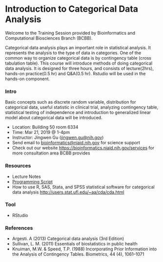 # Introduction to Categorical Data Analysis

Welcome to the Training Session provided by Bioinformatics and Computational Biosciences Branch (BCBB).

Categorical data analysis plays an important role in statistical analysis. It represents the analysis to the type of data in categories. One of the common way to organize categorical data is by contingency table (cross tabulation table). This course will introduce methods of doing categorical data analysis. It is designed for three hours, and consists of lecture(2hrs), hands-on practice(0.5 hr) and Q&A(0.5 hr). Rstudio will be used in the hands-on component.


### Intro
Basic concepts such as discrete random variable, distribution for categorical data, useful statistic in clinical trial, analyzing contingency table, statistical testing of independence and introduction to generalized linear model about categorical data will be introduced.

 - Location: Building 50 room 6334
 - Time: Mar 21, 2019 @ 1-4pm
 - Instructor: Jingwen Gu (jingwen.gu@nih.gov)
 - Send email to bioinformatics@niaid.nih.gov for science support
 - Check out our website https://bioinformatics.niaid.nih.gov/services for more consultation area BCBB provides
 
### Resources  
- Lecture Notes  
- [Programming Script](CDA_training_code.R) 
- How to use R, SAS, Stata, and SPSS statistical software for categorical data analysis http://users.stat.ufl.edu/~aa/cda/cda.html
  
### Tool
- RStudio

### References
- Argesti. A (2013) Categorical data analysis (3rd Edition)
- Sullivan, L. M. (2011) Essentials of biostatistics in public health
- Knuiman, M.W. & Speed, T.P. (1988) Incorporating Prior Information into the Analysis of Contingency Tables. Biometrics, 44 (4), 1061–1071

